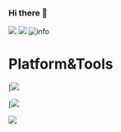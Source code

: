 ### Hi there 👋
![](https://visitor-badge.glitch.me/badge?page_id=ZulyarK.readme)
![](http://antzuhl.cn:4000/get/@ZulyarK.readme)
![info](https://github-readme-stats.vercel.app/api?username=ZulyarK&show_icons=true&count_private=true&hide=prs&theme=tokyonight)
# Platform&Tools
[![](https://img.shields.io/badge/JavaScript-F7DF1E?style=flat-square&logo=JavaScript&logoColor=E8E8E8)

[![](https://img.shields.io/badge/CSS3-F7DF1E?style=flat-square&logo=JavaScript&logoColor=1572B6)

[![](https://img.shields.io/badge/Steam-171a21?style=flat-square&logo=steam&logoColor=ffffff)](https://steamcommunity.com/id/antzuhl)
